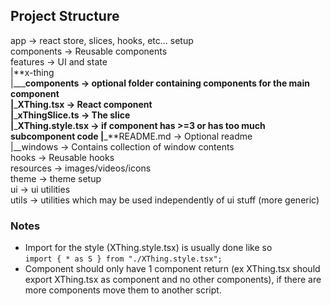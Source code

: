 ## Project Structure

app -> react store, slices, hooks, etc... setup  
components -> Reusable components  
features -> UI and state  
|**x-thing  
|\_\_\_**components -> optional folder containing components for the main
component  
|**\_**XThing.tsx -> React component  
|**\_**xThingSlice.ts -> The slice  
|**\_**XThing.style.tsx -> if component has >=3 or has too much subcomponent
code |**\_**README.md -> Optional readme  
|\_\_windows -> Contains collection of window contents  
hooks -> Reusable hooks  
resources -> images/videos/icons  
theme -> theme setup  
ui -> ui utilities  
utils -> utilities which may be used independently of ui stuff (more generic)

### Notes

- Import for the style (XThing.style.tsx) is usually done like so  
  `import { * as S } from "./XThing.style.tsx";`
- Component should only have 1 component return (ex XThing.tsx should export
  XThing.tsx as component and no other components), if there are more components
  move them to another script.
